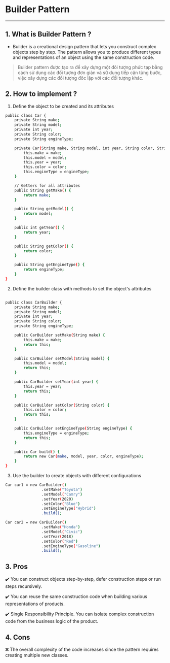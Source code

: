 # Builder Pattern

---

## 1. What is Builder Pattern ?

- Builder is a creational design pattern that lets you construct complex objects step by step. The pattern allows you to produce different types and representations of an object using the same construction code.

> Builder pattern được tạo ra để xây dựng một đôi tượng phức tạp bằng cách sử dụng các đối tượng đơn giản và sử dụng tiếp cận từng bước, việc xây dựng các đối tượng đôc lập với các đối tượng khác.

## 2. How to implement ?

1.  Define the object to be created and its attributes

```sh
public class Car {
    private String make;
    private String model;
    private int year;
    private String color;
    private String engineType;

    private Car(String make, String model, int year, String color, String engineType) {
        this.make = make;
        this.model = model;
        this.year = year;
        this.color = color;
        this.engineType = engineType;
    }

    // Getters for all attributes
    public String getMake() {
        return make;
    }

    public String getModel() {
        return model;
    }

    public int getYear() {
        return year;
    }

    public String getColor() {
        return color;
    }

    public String getEngineType() {
        return engineType;
    }
}

```

2. Define the builder class with methods to set the object's attributes

```sh

public class CarBuilder {
    private String make;
    private String model;
    private int year;
    private String color;
    private String engineType;

    public CarBuilder setMake(String make) {
        this.make = make;
        return this;
    }

    public CarBuilder setModel(String model) {
        this.model = model;
        return this;
    }

    public CarBuilder setYear(int year) {
        this.year = year;
        return this;
    }

    public CarBuilder setColor(String color) {
        this.color = color;
        return this;
    }

    public CarBuilder setEngineType(String engineType) {
        this.engineType = engineType;
        return this;
    }

    public Car build() {
        return new Car(make, model, year, color, engineType);
    }
}

```

3.  Use the builder to create objects with different configurations

```sh
Car car1 = new CarBuilder()
                .setMake("Toyota")
                .setModel("Camry")
                .setYear(2020)
                .setColor("Blue")
                .setEngineType("Hybrid")
                .build();

Car car2 = new CarBuilder()
                .setMake("Honda")
                .setModel("Civic")
                .setYear(2018)
                .setColor("Red")
                .setEngineType("Gasoline")
                .build();

```

## 3. Pros

✔️ You can construct objects step-by-step, defer construction steps or run steps recursively.

✔️ You can reuse the same construction code when building various representations of products.

✔️ Single Responsibility Principle. You can isolate complex construction code from the business logic of the product.

## 4. Cons

❌ The overall complexity of the code increases since the pattern requires creating multiple new classes.
